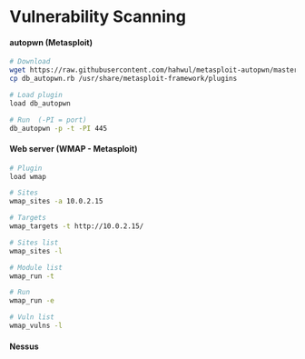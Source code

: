 # Vulnerability Scanning
#### autopwn (Metasploit)
````bash
# Download
wget https://raw.githubusercontent.com/hahwul/metasploit-autopwn/master/db_autopwn.rb
cp db_autopwn.rb /usr/share/metasploit-framework/plugins

# Load plugin
load db_autopwn

# Run  (-PI = port)
db_autopwn -p -t -PI 445
````
#### Web server  (WMAP - Metasploit)
````bash
# Plugin 
load wmap

# Sites
wmap_sites -a 10.0.2.15

# Targets
wmap_targets -t http://10.0.2.15/

# Sites list
wmap_sites -l

# Module list
wmap_run -t

# Run
wmap_run -e

# Vuln list
wmap_vulns -l
````
#### Nessus